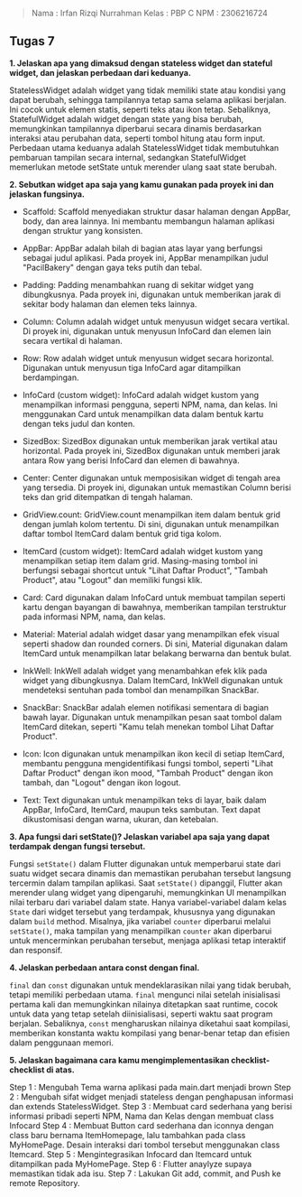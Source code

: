 <blockquote>
Nama : Irfan Rizqi Nurrahman
Kelas : PBP C
NPM : 2306216724
</blockquote>

## Tugas 7

**1. Jelaskan apa yang dimaksud dengan stateless widget dan stateful widget, dan jelaskan perbedaan dari keduanya.**


StatelessWidget adalah widget yang tidak memiliki state atau kondisi yang dapat berubah, sehingga tampilannya tetap sama selama aplikasi berjalan. Ini cocok untuk elemen statis, seperti teks atau ikon tetap. Sebaliknya, StatefulWidget adalah widget dengan state yang bisa berubah, memungkinkan tampilannya diperbarui secara dinamis berdasarkan interaksi atau perubahan data, seperti tombol hitung atau form input. Perbedaan utama keduanya adalah StatelessWidget tidak membutuhkan pembaruan tampilan secara internal, sedangkan StatefulWidget memerlukan metode setState untuk merender ulang saat state berubah.

**2. Sebutkan widget apa saja yang kamu gunakan pada proyek ini dan jelaskan fungsinya.**

 - Scaffold: Scaffold menyediakan struktur dasar halaman dengan  AppBar, body, dan area lainnya. Ini membantu membangun halaman aplikasi dengan struktur yang konsisten.

 - AppBar: AppBar adalah bilah di bagian atas layar yang berfungsi sebagai judul aplikasi. Pada proyek ini, AppBar menampilkan judul "PacilBakery" dengan gaya teks putih dan tebal.

 - Padding: Padding menambahkan ruang di sekitar widget yang dibungkusnya. Pada proyek ini, digunakan untuk memberikan jarak di sekitar body halaman dan elemen teks lainnya.

 - Column: Column adalah widget untuk menyusun widget secara vertikal. Di proyek ini, digunakan untuk menyusun InfoCard dan elemen lain secara vertikal di halaman.

 - Row: Row adalah widget untuk menyusun widget secara horizontal. Digunakan untuk menyusun tiga InfoCard agar ditampilkan berdampingan.

 - InfoCard (custom widget): InfoCard adalah widget kustom yang menampilkan informasi pengguna, seperti NPM, nama, dan kelas. Ini menggunakan Card untuk menampilkan data dalam bentuk kartu dengan teks judul dan konten.

 - SizedBox: SizedBox digunakan untuk memberikan jarak vertikal atau horizontal. Pada proyek ini, SizedBox digunakan untuk memberi jarak antara Row yang berisi InfoCard dan elemen di bawahnya.

 - Center: Center digunakan untuk memposisikan widget di tengah area yang tersedia. Di proyek ini, digunakan untuk memastikan Column berisi teks dan grid ditempatkan di tengah halaman.

 - GridView.count: GridView.count menampilkan item dalam bentuk grid dengan jumlah kolom tertentu. Di sini, digunakan untuk menampilkan daftar tombol ItemCard dalam bentuk grid tiga kolom.

 - ItemCard (custom widget): ItemCard adalah widget kustom yang menampilkan setiap item dalam grid. Masing-masing tombol ini berfungsi sebagai shortcut untuk "Lihat Daftar Product", "Tambah Product", atau "Logout" dan memiliki fungsi klik.

 - Card: Card digunakan dalam InfoCard untuk membuat tampilan seperti kartu dengan bayangan di bawahnya, memberikan tampilan terstruktur pada informasi NPM, nama, dan kelas.

 - Material: Material adalah widget dasar yang menampilkan efek visual seperti shadow dan rounded corners. Di sini, Material digunakan dalam ItemCard untuk menampilkan latar belakang berwarna dan bentuk bulat.

 - InkWell: InkWell adalah widget yang menambahkan efek klik pada widget yang dibungkusnya. Dalam ItemCard, InkWell digunakan untuk mendeteksi sentuhan pada tombol dan menampilkan SnackBar.

 - SnackBar: SnackBar adalah elemen notifikasi sementara di bagian bawah layar. Digunakan untuk menampilkan pesan saat tombol dalam ItemCard ditekan, seperti "Kamu telah menekan tombol Lihat Daftar Product".

 - Icon: Icon digunakan untuk menampilkan ikon kecil di setiap ItemCard, membantu pengguna mengidentifikasi fungsi tombol, seperti "Lihat Daftar Product" dengan ikon mood, "Tambah Product" dengan ikon tambah, dan "Logout" dengan ikon logout.

 - Text: Text digunakan untuk menampilkan teks di layar, baik dalam AppBar, InfoCard, ItemCard, maupun teks sambutan. Text dapat dikustomisasi dengan warna, ukuran, dan ketebalan.


**3. Apa fungsi dari setState()? Jelaskan variabel apa saja yang dapat terdampak dengan fungsi tersebut.**

Fungsi `setState()` dalam Flutter digunakan untuk memperbarui state dari suatu widget secara dinamis dan memastikan perubahan tersebut langsung tercermin dalam tampilan aplikasi. Saat `setState()` dipanggil, Flutter akan merender ulang widget yang dipengaruhi, memungkinkan UI menampilkan nilai terbaru dari variabel dalam state. Hanya variabel-variabel dalam kelas `State` dari widget tersebut yang terdampak, khususnya yang digunakan dalam `build` method. Misalnya, jika variabel `counter` diperbarui melalui `setState()`, maka tampilan yang menampilkan `counter` akan diperbarui untuk mencerminkan perubahan tersebut, menjaga aplikasi tetap interaktif dan responsif.

**4. Jelaskan perbedaan antara const dengan final.**

`final` dan `const` digunakan untuk mendeklarasikan nilai yang tidak berubah, tetapi memiliki perbedaan utama. `final` mengunci nilai setelah inisialisasi pertama kali dan memungkinkan nilainya ditetapkan saat runtime, cocok untuk data yang tetap setelah diinisialisasi, seperti waktu saat program berjalan. Sebaliknya, `const` mengharuskan nilainya diketahui saat kompilasi, memberikan konstanta waktu kompilasi yang benar-benar tetap dan efisien dalam penggunaan memori.

**5. Jelaskan bagaimana cara kamu mengimplementasikan checklist-checklist di atas.**

Step 1 : Mengubah Tema warna aplikasi pada main.dart menjadi brown
Step 2 : Mengubah sifat widget menjadi stateless dengan penghapusan informasi dan extends StatelessWidget.
Step 3 : Membuat card sederhana yang berisi informasi pribadi seperti NPM, Nama dan Kelas dengan membuat class Infocard
Step 4 : Membuat Button card sederhana dan iconnya dengan class baru bernama ItemHomepage, lalu tambahkan pada class MyHomePage. Desain interaksi dari tombol tersebut menggunakan class Itemcard.
Step 5 : Mengintegrasikan Infocard dan Itemcard untuk ditampilkan pada MyHomePage.
Step 6 : Flutter anaylyze supaya memastikan tidak ada isu.
Step 7 : Lakukan Git add, commit, and Push ke remote Repository.